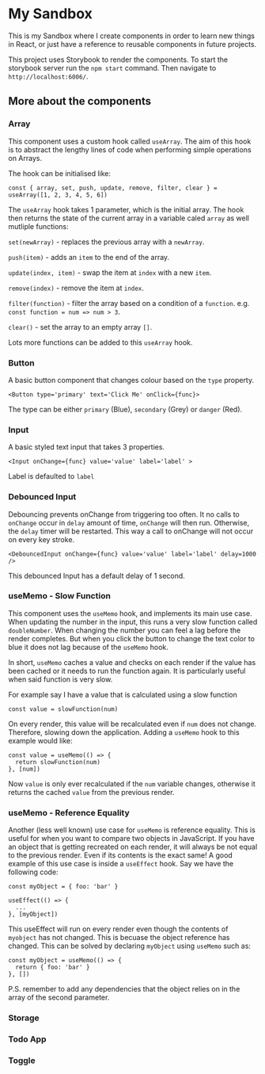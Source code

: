 # My Sandbox

This is my Sandbox where I create components in order to learn new things in React, or just have a reference to reusable components in future projects.

This project uses Storybook to render the components. To start the storybook server run the `npm start` command. Then navigate to `http://localhost:6006/`.

## More about the components

### Array
This component uses a custom hook called `useArray`. The aim of this hook is to abstract the lengthy lines of code when performing simple operations on Arrays.

The hook can be initialised like:
```
const { array, set, push, update, remove, filter, clear } = useArray([1, 2, 3, 4, 5, 6])
```

The `useArray` hook takes 1 parameter, which is the initial array.
The hook then returns the state of the current array in a variable caled `array` as well mutliple functions:

`set(newArray)` - replaces the previous array with a `newArray`.

`push(item)` - adds an `item` to the end of the array.

`update(index, item)` - swap the item at `index` with a new `item`.

`remove(index)` - remove the item at `index`.

`filter(function)` - filter the array based on a condition of a `function`. e.g. `const function = num => num > 3`.

`clear()` - set the array to an empty array `[]`.


Lots more functions can be added to this `useArray` hook.

### Button
A basic button component that changes colour based on the `type` property.

```
<Button type='primary' text='Click Me' onClick={func}>
```

The type can be either `primary` (Blue), `secondary` (Grey) or `danger` (Red).

### Input
A basic styled text input that takes 3 properties.

```
<Input onChange={func} value='value' label='label' >
```

Label is defaulted to `label`

### Debounced Input
Debouncing prevents onChange from triggering too often. It no calls to `onChange` occur in `delay` amount of time, `onChange` will then run.
Otherwise, the `delay` timer will be restarted. This way a call to onChange will not occur on every key stroke.

```
<DebouncedInput onChange={func} value='value' label='label' delay=1000 />
```
This debounced Input has a default delay of 1 second.

### useMemo - Slow Function

This component uses the `useMemo` hook, and implements its main use case. When updating the number in the input, this runs a very slow function called `doubleNumber`. When changing the number you can feel a lag before the render completes. But when you click the button to change the text color to blue it does not lag because of the `useMemo` hook.

In short, `useMemo` caches a value and checks on each render if the value has been cached or it needs to run the function again. It is particularly useful when said function is very slow.

For example say I have a value that is calculated using a slow function
```
const value = slowFunction(num)
```
On every render, this value will be recalculated even if `num` does not change. Therefore, slowing down the application. Adding a `useMemo` hook to this example would like:
```
const value = useMemo(() => {
  return slowFunction(num)
}, [num])
```
Now `value` is only ever recalculated if the `num` variable changes, otherwise it returns the cached `value` from the previous render.

### useMemo - Reference Equality 
Another (less well known) use case for `useMemo` is reference equality. This is useful for when you want to compare two objects in JavaScript. If you have an object that is getting recreated on each render, it will always be not equal to the previous render. Even if its contents is the exact same! A good example of this use case is inside a `useEffect` hook. Say we have the following code:
```
const myObject = { foo: 'bar' }

useEffect(() => {
  ...
}, [myObject])
```
This useEffect will run on every render even though the contents of `myobject` has not changed. This is becuase the object reference has changed. This can be solved by declaring `myObject` using `useMemo` such as:
```
const myObject = useMemo(() => {
  return { foo: 'bar' }
}, [])
```
P.S. remember to add any dependencies that the object relies on in the array of the second parameter.

### Storage
### Todo App
### Toggle
